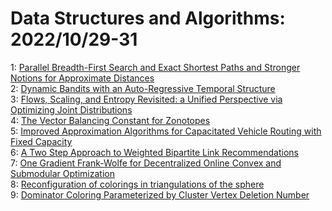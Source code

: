 # Data Structures and Algorithms: 2022/10/29-31  
1: [Parallel Breadth-First Search and Exact Shortest Paths and Stronger  Notions for Approximate Distances](https://doi.org/10.48550/arXiv.2210.16351)  
2: [Dynamic Bandits with an Auto-Regressive Temporal Structure](https://doi.org/10.48550/arXiv.2210.16386)  
3: [Flows, Scaling, and Entropy Revisited: a Unified Perspective via  Optimizing Joint Distributions](https://doi.org/10.48550/arXiv.2210.16456)  
4: [The Vector Balancing Constant for Zonotopes](https://doi.org/10.48550/arXiv.2210.16460)  
5: [Improved Approximation Algorithms for Capacitated Vehicle Routing with  Fixed Capacity](https://doi.org/10.48550/arXiv.2210.16534)  
6: [A Two Step Approach to Weighted Bipartite Link Recommendations](https://doi.org/10.48550/arXiv.2211.01153)  
7: [One Gradient Frank-Wolfe for Decentralized Online Convex and Submodular  Optimization](https://doi.org/10.48550/arXiv.2210.16790)  
8: [Reconfiguration of colorings in triangulations of the sphere](https://doi.org/10.48550/arXiv.2210.17105)  
9: [Dominator Coloring Parameterized by Cluster Vertex Deletion Number](https://doi.org/10.48550/arXiv.2210.17321)  
